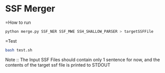 SSF Merger
==========

=How to run

```bash
python merge.py SSF_NER SSF_MWE SSH_SHALLOW_PARSER > targetSSFFile
```
=Test
```bash
bash test.sh
```

Note :: The Input SSF Files should contain only 1 sentence for now, and the contents of the target ssf file is printed to STDOUT
